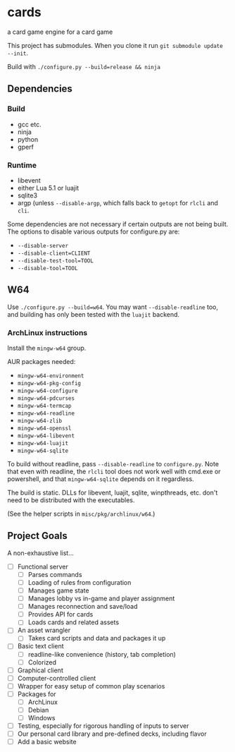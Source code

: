 # cards
a card game engine for a card game

This project has submodules. When you clone it run `git submodule update
--init`.

Build with `./configure.py --build=release && ninja`

## Dependencies

### Build

 - gcc etc.
 - ninja
 - python
 - gperf

### Runtime

 - libevent
 - either Lua 5.1 or luajit
 - sqlite3
 - argp (unless `--disable-argp`, which falls back to `getopt` for `rlcli` and
   `cli`.

Some dependencies are not necessary if certain outputs are not being built.
The options to disable various outputs for configure.py are:

 - `--disable-server`
 - `--disable-client=CLIENT`
 - `--disable-test-tool=TOOL`
 - `--disable-tool=TOOL`

## W64

Use `./configure.py --build=w64`. You may want `--disable-readline` too, and
building has only been tested with the `luajit` backend.

### ArchLinux instructions

Install the `mingw-w64` group.

AUR packages needed:

 - `mingw-w64-environment`
 - `mingw-w64-pkg-config`
 - `mingw-w64-configure`
 - `mingw-w64-pdcurses`
 - `mingw-w64-termcap`
 - `mingw-w64-readline`
 - `mingw-w64-zlib`
 - `mingw-w64-openssl`
 - `mingw-w64-libevent`
 - `mingw-w64-luajit`
 - `mingw-w64-sqlite`

To build without readline, pass `--disable-readline` to `configure.py`. Note
that even with readline, the `rlcli` tool does not work well with cmd.exe or
powershell, and that `mingw-w64-sqlite` depends on it regardless.

The build is static. DLLs for libevent, luajit, sqlite, winpthreads, etc. don't
need to be distributed with the executables.

(See the helper scripts in `misc/pkg/archlinux/w64`.)

## Project Goals

A non-exhaustive list...

 - [ ] Functional server
   - [ ] Parses commands
   - [ ] Loading of rules from configuration
   - [ ] Manages game state
   - [ ] Manages lobby vs in-game and player assignment
   - [ ] Manages reconnection and save/load
   - [ ] Provides API for cards
   - [ ] Loads cards and related assets
 - [ ] An asset wrangler
   - [ ] Takes card scripts and data and packages it up
 - [ ] Basic text client
   - [ ] readline-like convenience (history, tab completion)
   - [ ] Colorized
 - [ ] Graphical client
 - [ ] Computer-controlled client
 - [ ] Wrapper for easy setup of common play scenarios
 - [ ] Packages for
   - [ ] ArchLinux
   - [ ] Debian
   - [ ] Windows
 - [ ] Testing, especially for rigorous handling of inputs to server
 - [ ] Our personal card library and pre-defined decks, including flavor
 - [ ] Add a basic website
